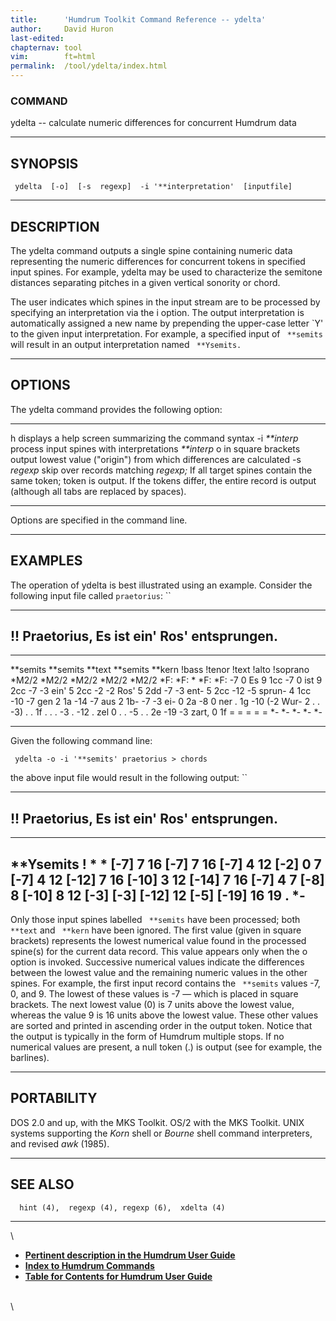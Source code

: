 ```yaml
---
title:		'Humdrum Toolkit Command Reference -- ydelta'
author:		David Huron
last-edited:
chapternav:	tool
vim:		ft=html
permalink:	/tool/ydelta/index.html
---
```


### COMMAND

<span class="tool">ydelta</span> -- calculate numeric differences for concurrent Humdrum data

------------------------------------------------------------------------

## SYNOPSIS ##

` ydelta  [-o]  [-s  regexp]  -i '**interpretation'  [inputfile]`

------------------------------------------------------------------------

## DESCRIPTION ##

The <span class="tool">ydelta</span> command outputs a single spine containing numeric data
representing the numeric differences for concurrent tokens in specified
input spines. For example, <span class="tool">ydelta</span> may be used to characterize the
semitone distances separating pitches in a given vertical sonority or
chord.

The user indicates which spines in the input stream are to be processed
by specifying an interpretation via the <span class="option">i</span> option. The output
interpretation is automatically assigned a new name by prepending the
upper-case letter \`Y\' to the given input interpretation. For example,
a specified input of ` **semits` will result in an output interpretation
named ` **Ysemits.`

------------------------------------------------------------------------

## OPTIONS ##

The <span class="tool">ydelta</span> command provides the following option:

----------------- ----------------------------------------------------------------------------
<span class="option">h</span>            displays a help screen summarizing the command syntax
-i *\*\*interp*   process input spines with interpretations *\*\*interp*
<span class="option">o</span>            in square brackets output lowest value (\"origin\") from which
differences are calculated
-s *regexp*       skip over records matching *regexp;* If all target spines contain the same
token; token is output. If the tokens differ, the entire record is output
(although all tabs are replaced by spaces).
----------------- ----------------------------------------------------------------------------

Options are specified in the command line.

------------------------------------------------------------------------

## EXAMPLES ##

The operation of <span class="tool">ydelta</span> is best illustrated using an example.
Consider the following input file called `praetorius`: ``

------------------------------------------------
!! Praetorius, Es ist ein\' Ros\' entsprungen.
------------------------------------------------

------------ ------------ ---------- ------------ ----------
\*\*semits   \*\*semits   \*\*text   \*\*semits   \*\*kern
!bass        !tenor       !text      !alto        !soprano
\*M2/2       \*M2/2       \*M2/2     \*M2/2       \*M2/2
\*F:         \*F:         \*         \*F:         \*F:
-7           0            Es         9            1cc
-7           0            ist        9            2cc
-7           -3           ein\'      5            2cc
-2           -2           Ros\'      5            2dd
-7           -3           ent-       5            2cc
-12          -5           sprun-     4            1cc
-10          -7           gen        2            1a
-14          -7           aus        2            1b-
-7           -3           ei-        0            2a
-8           0            ner        .            1g
-10          (-2          Wur-       2            .
.            -3)          .          .            1f
.            .            .          -3           .
-12          .            zel        0            .
.            -5           .          .            2e
-19          -3           zart,      0            1f
=            =            =          =            =
\*-          \*-          \*-        \*-          \*-
------------ ------------ ---------- ------------ ----------

Given the following command line:

` ydelta -o -i '**semits' praetorius > chords`

the above input file would result in the following output: ``

------------------------------------------------
!! Praetorius, Es ist ein\' Ros\' entsprungen.
------------------------------------------------

---------------
\*\*Ysemits
!
\*
\*
\[-7\] 7 16
\[-7\] 7 16
\[-7\] 4 12
\[-2\] 0 7
\[-7\] 4 12
\[-12\] 7 16
\[-10\] 3 12
\[-14\] 7 16
\[-7\] 4 7
\[-8\] 8
\[-10\] 8 12
\[-3\]
\[-3\]
\[-12\] 12
\[-5\]
\[-19\] 16 19
.
\*-
---------------

Only those input spines labelled ` **semits` have been processed; both
` **text` and ` **kern` have been ignored. The first value (given in
square brackets) represents the lowest numerical value found in the
processed spine(s) for the current data record. This value appears only
when the <span class="option">o</span> option is invoked. Successive numerical values indicate
the differences between the lowest value and the remaining numeric
values in the other spines. For example, the first input record contains
the ` **semits` values -7, 0, and 9. The lowest of these values is -7
&mdash; which is placed in square brackets. The next lowest value (0) is 7
units above the lowest value, whereas the value 9 is 16 units above the
lowest value. These other values are sorted and printed in ascending
order in the output token. Notice that the output is typically in the
form of Humdrum multiple stops. If no numerical values are present, a
null token (.) is output (see for example, the barlines).

------------------------------------------------------------------------

## PORTABILITY ##

DOS 2.0 and up, with the MKS Toolkit. OS/2 with the MKS Toolkit. UNIX
systems supporting the *Korn* shell or *Bourne* shell command
interpreters, and revised *awk* (1985).

------------------------------------------------------------------------

## SEE ALSO ##

`  hint (4),  regexp (4), regexp (6),  xdelta (4)`

------------------------------------------------------------------------

\

-   [**Pertinent description in the Humdrum User
    Guide**](../guide15.html#The_ydelta_Command)
-   [**Index to Humdrum Commands**](../commands.toc.html)
-   [**Table for Contents for Humdrum User Guide**](../guide.toc.html)

\
\
